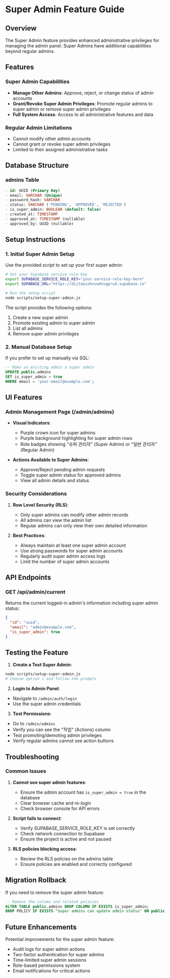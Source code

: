 # Super Admin Feature Guide

## Overview
The Super Admin feature provides enhanced administrative privileges for managing the admin panel. Super Admins have additional capabilities beyond regular admins.

## Features

### Super Admin Capabilities
- **Manage Other Admins**: Approve, reject, or change status of admin accounts
- **Grant/Revoke Super Admin Privileges**: Promote regular admins to super admin or remove super admin privileges
- **Full System Access**: Access to all administrative features and data

### Regular Admin Limitations
- Cannot modify other admin accounts
- Cannot grant or revoke super admin privileges
- Limited to their assigned administrative tasks

## Database Structure

### admins Table
```sql
- id: UUID (Primary Key)
- email: VARCHAR (Unique)
- password_hash: VARCHAR
- status: VARCHAR ('PENDING', 'APPROVED', 'REJECTED')
- is_super_admin: BOOLEAN (default: false)
- created_at: TIMESTAMP
- approved_at: TIMESTAMP (nullable)
- approved_by: UUID (nullable)
```

## Setup Instructions

### 1. Initial Super Admin Setup

Use the provided script to set up your first super admin:

```bash
# Set your Supabase service role key
export SUPABASE_SERVICE_ROLE_KEY="your-service-role-key-here"
export SUPABASE_URL="https://dijtowiohxvwdnvgprud.supabase.co"

# Run the setup script
node scripts/setup-super-admin.js
```

The script provides the following options:
1. Create a new super admin
2. Promote existing admin to super admin
3. List all admins
4. Remove super admin privileges

### 2. Manual Database Setup

If you prefer to set up manually via SQL:

```sql
-- Make an existing admin a super admin
UPDATE public.admins 
SET is_super_admin = true 
WHERE email = 'your-email@example.com';
```

## UI Features

### Admin Management Page (/admin/admins)
- **Visual Indicators**:
  - Purple crown icon for super admins
  - Purple background highlighting for super admin rows
  - Role badges showing "슈퍼 관리자" (Super Admin) or "일반 관리자" (Regular Admin)

- **Actions Available to Super Admins**:
  - Approve/Reject pending admin requests
  - Toggle super admin status for approved admins
  - View all admin details and status

### Security Considerations

1. **Row Level Security (RLS)**:
   - Only super admins can modify other admin records
   - All admins can view the admin list
   - Regular admins can only view their own detailed information

2. **Best Practices**:
   - Always maintain at least one super admin account
   - Use strong passwords for super admin accounts
   - Regularly audit super admin access logs
   - Limit the number of super admin accounts

## API Endpoints

### GET /api/admin/current
Returns the current logged-in admin's information including super admin status:

```json
{
  "id": "uuid",
  "email": "admin@example.com",
  "is_super_admin": true
}
```

## Testing the Feature

1. **Create a Test Super Admin**:
```bash
node scripts/setup-super-admin.js
# Choose option 1 and follow the prompts
```

2. **Login to Admin Panel**:
- Navigate to `/admin/auth/login`
- Use the super admin credentials

3. **Test Permissions**:
- Go to `/admin/admins`
- Verify you can see the "작업" (Actions) column
- Test promoting/demoting admin privileges
- Verify regular admins cannot see action buttons

## Troubleshooting

### Common Issues

1. **Cannot see super admin features**:
   - Ensure the admin account has `is_super_admin = true` in the database
   - Clear browser cache and re-login
   - Check browser console for API errors

2. **Script fails to connect**:
   - Verify SUPABASE_SERVICE_ROLE_KEY is set correctly
   - Check network connection to Supabase
   - Ensure the project is active and not paused

3. **RLS policies blocking access**:
   - Review the RLS policies on the admins table
   - Ensure policies are enabled and correctly configured

## Migration Rollback

If you need to remove the super admin feature:

```sql
-- Remove the column and related policies
ALTER TABLE public.admins DROP COLUMN IF EXISTS is_super_admin;
DROP POLICY IF EXISTS "Super admins can update admin status" ON public.admins;
```

## Future Enhancements

Potential improvements for the super admin feature:
- Audit logs for super admin actions
- Two-factor authentication for super admins
- Time-limited super admin sessions
- Role-based permissions system
- Email notifications for critical actions